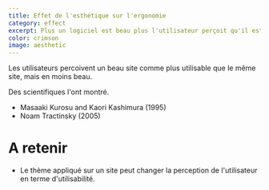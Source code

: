 ```yaml
---
title: Effet de l'esthétique sur l'ergonomie
category: effect
excerpt: Plus un logiciel est beau plus l'utilisateur perçoit qu'il est utilisable.
color: crimson
image: aesthetic
---
```


Les utilisateurs percoivent un beau site comme plus utilisable que le même site, mais en moins beau.

Des scientifiques l'ont montré.

- Masaaki Kurosu and Kaori Kashimura (1995)
- Noam Tractinsky (2005)

# A retenir

- Le thème appliqué sur un site peut changer la perception de l'utilisateur en terme d'utilisabilité.
